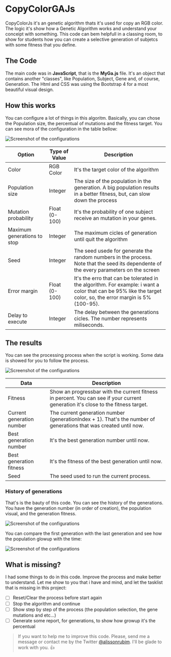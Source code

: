 # CopyColorGAJs
CopyColorJs it's an genetic algorithm thats it's used for copy an RGB color. The logic it's show how a Genetic Algorithm works and understand your conceipt with something. This code can bem helpfull in a classing room, to show for students how you can create a selective generation of subjetcs with some fitness that you define.

## The Code
The main code was in **JavaScript**, that is the **MyGa.js** file. It's an object that contains another "classes", like Population, Subject, Gene and, of course, Generation.
The Html and CSS was using the Bootstrap 4 for a most beautiful visual design.

## How this works
You can configure a lot of things in this algoritm. Basically, you can chose the Population size, the percentual of mutations and the fitness target. You can see mora of the configuration in the table bellow:

![Screenshot of the configurations](https://github.com/alissonrubim/CopyColorGAJs/blob/master/Screenshots/configuration_screenshot.png)

Option | Type of Value | Description
------------ | ------------- | ------------
Color | RGB Color | It's the target color of the algorithm
Population size | Integer | The size of the population in the generation. A big population results in a better fitness, but, can slow down the process 
Mutation probability | Float (0-100) | It's the probability of one subject receive an mutation in your genes.
Maximum generations to stop | Integer | The maximum cicles of generation until quit the algorithm
Seed | Integer | The seed usede for generate the random numbers in the process. Note that the seed its dependente of the every parameters on the screen 
Error margin | Float (0-100) | It's the erro that can be tolerated in the algorithm. For example: i want a color that can be 95% like the target color, so, the error margin is 5% (100-95).
Delay to execute | Integer | The delay between the generations cicles. The number represents miliseconds. 

## The results
You can see the processing process when the script is working. Some data is showed for you to follow the process.

![Screenshot of the configurations](https://github.com/alissonrubim/CopyColorGAJs/blob/master/Screenshots/result_screenshot.png)

Data | Description
------------ | -------------
Fitness | Show an progressbar with the current fitness in percent. You can see if your current generation it's close to the fitness target.
Current generation number | The current generation number (generationIndex + 1). That's the number of generations that was created until now.
Best generation number | It's the best generation number until now.
Best generation fitness | It's the fitness of the best generation until now.
Seed | The seed used to run the current process.

### History of generations
That's is the bauty of this code. You can see the history of the generations. You have the generation number (in order of creation), the population visual, and the generation fitness.

![Screenshot of the configurations](https://github.com/alissonrubim/CopyColorGAJs/blob/master/Screenshots/history_screenshot.png)

You can compare the first generation with the last generation and see how the population glowup with the time:

![Screenshot of the configurations](https://github.com/alissonrubim/CopyColorGAJs/blob/master/Screenshots/first_vs_last_screenshot.png)

## What is missing?
I had some things to do in this code. Improve the process and make better to understand. Let me show to you that i have and mind, and let the tasklist that is missing in this project:

- [ ] Reset/Clear the process before start again
- [ ] Stop the algorithm and continue
- [ ] Show step by step of the process (the population selection, the gene mutations and etc...)
- [ ] Generate some report, for generations, to show how growup it's the percentual

> If you want to help me to improve this code. Please, send me a message or contact me by the Twitter [@alissonrubim](http://twitter.com/alissonrubim). I'll be glade to work with you. :+1:
